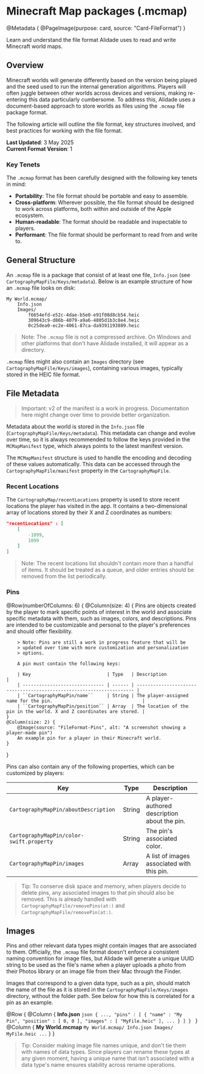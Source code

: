 # Minecraft Map packages (.mcmap)

@Metadata {
    @PageImage(purpose: card, source: "Card-FileFormat")
}

Learn and understand the file format Alidade uses to read and write
Minecraft world maps.

## Overview

Minecraft worlds will generate differently based on the version being
played and the seed used to run the internal generation algorithms.
Players will often juggle between other worlds across devices and
versions, making re-entering this data particularly cumbersome. To address
this, Alidade uses a document-based approach to store worlds as files
using the `.mcmap` file package format.

The following article will outline the file format, key structures
involved, and best practices for working with the file format.

**Last Updated**: 3 May 2025  
**Current Format Version**: 1

### Key Tenets

The `.mcmap` format has been carefully designed with the following key 
tenets in mind:

- **Portability**: The file format should be portable and easy to
  assemble.
- **Cross-platform**: Wherever possible, the file format should be
  designed to work across platforms, both within and outside of the Apple
  ecosystem.
- **Human-readable**: The format should be readable and inspectable to
  players.
- **Performant**: The file format should be performant to read from and
  write to.

## General Structure

An `.mcmap` file is a package that consist of at least one file,
`Info.json` (see ``CartographyMapFile/Keys/metadata``). Below is an
example structure of how an `.mcmap` file looks on disk:

```
My World.mcmap/
    Info.json
    Images/
        f6654efd-e52c-4dae-b5e0-e91f08d8cb54.heic
        309643c9-d86b-4079-a9a6-4805d1b3c8e4.heic
        0c25dea0-ec2e-4061-87ca-da9391193889.heic
```

> Note: The `.mcmap` file is not a compressed archive. On Windows and
> other platforms that don't have Alidade installed, it will appear as a
> directory.


`.mcmap` files might also contain an `Images` directory (see
``CartographyMapFile/Keys/images``), containing various images, typically
stored in the HEIC file format.

## File Metadata

> Important: v2 of the manifest is a work in progress. Documentation here
> might change over time to provide better organization.

Metadata about the world is stored in the `Info.json` file
(``CartographyMapFile/Keys/metadata``). This metadata can change and
evolve over time, so it is always recommended to follow the keys
provided in the ``MCMapManifest`` type, which always points to the latest
manifest version.

The ``MCMapManifest`` structure is used to handle the encoding and
decoding of these values automatically. This data can be accessed through
the ``CartographyMapFile/manifest`` property in the ``CartographyMapFile``.

### Recent Locations

The ``CartographyMap/recentLocations`` property is used to store recent
locations the player has visited in the app. It contains a two-dimensional
array of locations stored by their X and Z coordinates as numbers:

```json
"recentLocations" : [
    [
        -1099,
        1099
    ]
]
```

> Note: The recent locations list shouldn't contain more than a handful of
> items. It should be treated as a queue, and older entries should be
> removed from the list periodically.

### Pins

@Row(numberOfColumns: 6) {
    @Column(size: 4) {
        Pins are objects created by the player to mark specific points of
        interest in the world and associate specific metadata with them,
        such as images, colors, and descriptions. Pins are intended to be
        customizable and personal to the player's preferences and should
        offer flexibility.
        
        > Note: Pins are still a work in progress feature that will be
        > updated over time with more customization and personalization
        > options.
        
        A pin must contain the following keys:

        | Key                            | Type   | Description                                                           |
        | ------------------------------ | ------ | --------------------------------------------------------------------- |
        | ``CartographyMapPin/name``     | String | The player-assigned name for the pin.                                 |
        | ``CartographyMapPin/position`` | Array  | The location of the pin in the world. X and Z coordinates are stored. |
    }
    @Column(size: 2) {
        @Image(source: "FileFormat-Pins", alt: "A screenshot showing a player-made pin")
        An example pin for a player in their Minecraft world.
    }
}

Pins can also contain any of the following properties, which can be
customized by players:

| Key                                        | Type   | Description                                  |
| ------------------------------------------ | ------ | -------------------------------------------- |
| ``CartographyMapPin/aboutDescription``     | String | A player-authored description about the pin. |
| ``CartographyMapPin/color-swift.property`` | String | The pin's associated color.                  |
| ``CartographyMapPin/images``               | Array  | A list of images associated with this pin.   |

> Tip: To conserve disk space and memory, when players decide to delete
> pins, any associated images to that pin should also be removed. This is
> already handled with ``CartographyMapFile/removePins(at:)`` and
> ``CartographyMapFile/removePin(at:)``.

## Images

Pins and other relevant data types might contain images that are
associated to them. Officially, the `.mcmap` file format doesn't
enforce a consistent naming convention for image files, but
Alidade will generate a unique UUID string to be used as the
file's name when a player uploads a photo from their Photos
library or an image file from their Mac through the Finder.

Images that correspond to a given data type, such as a pin, should
match the name of the file as it is stored in the 
``CartographyMapFile/Keys/images`` directory, without the folder
path. See below for how this is correlated for a pin as an
example.

@Row {
    @Column {
        **Info.json**
        ```json
        {
            ...,
            "pins" : [
                {
                    "name" : "My Pin",
                    "position" : [
                        0,
                        0
                    ],
                    "images" : [
                        "MyFile.heic"
                    ],
                    ...
                }
            ]
        }
        ```
    }
    @Column {
        **My World.mcmap**
        ```
        My World.mcmap/
            Info.json
            Images/
                MyFile.heic
                ...
        ```
    }
}

> Tip: Consider making image file names unique, and don't tie them
> with names of data types. Since players can rename these types
> at any given moment, having a unique name that isn't associated
> with a data type's name ensures stability across rename
> operations.
